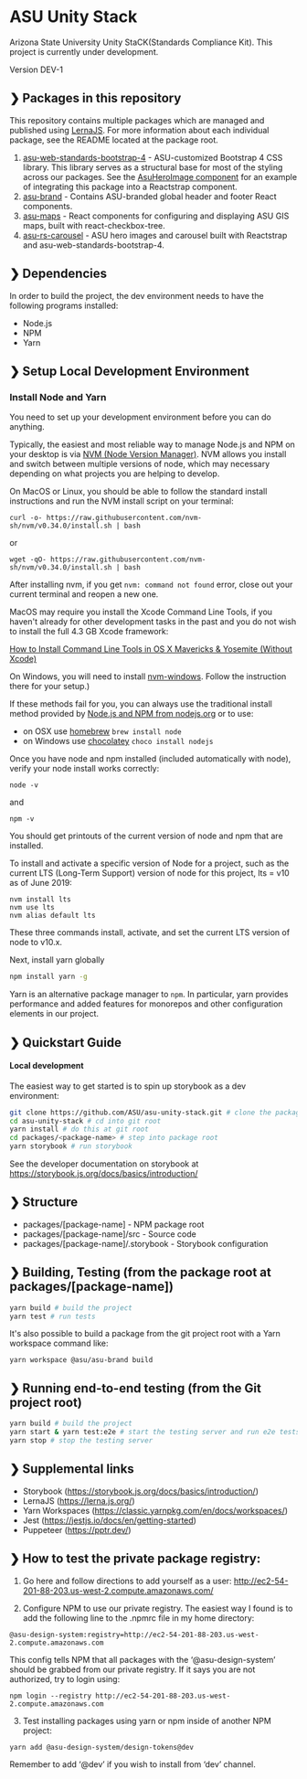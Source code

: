 # ASU Unity Stack
Arizona State University Unity StaCK(Standards Compliance Kit). This project is currently under development.

Version DEV-1

## ❯ Packages in this repository

This repository contains multiple packages which are managed and published using [LernaJS](https://lerna.js.org/). For more information about each individual package, see the README located at the package root.

1. [asu-web-standards-bootstrap-4](./packages/asu-web-standards-bootstrap-4/README.md) - ASU-customized Bootstrap 4 CSS library. This library serves as a structural base for most of the styling across our packages. See the [AsuHeroImage component](./packages/asu-rs-carousel/src/components/AsuHeroImage/AsuHeroImage.jsx) for an example of integrating this package into a Reactstrap component.
2. [asu-brand](./packages/asu-brand/README.md) - Contains ASU-branded global header and footer React components.
4. [asu-maps](./packages/asu-maps/README.md) - React components for configuring and displaying ASU GIS maps, built with react-checkbox-tree.
5. [asu-rs-carousel](./packages/asu-rs-carousel/README.md) - ASU hero images and carousel built with Reactstrap and asu-web-standards-bootstrap-4.

## ❯ Dependencies

In order to build the project, the dev environment needs to have the following programs installed:
- Node.js
- NPM
- Yarn

## ❯ Setup Local Development Environment

### Install Node and Yarn

You need to set up your development environment before you can do anything.

Typically, the easiest and most reliable way to manage Node.js and NPM on your desktop is via [NVM (Node Version Manager)](https://github.com/nvm-sh/nvm). NVM allows you install and switch between multiple versions of node, which may necessary depending on what projects you are helping to develop.

On MacOS or Linux, you should be able to follow the standard install instructions and run the NVM install script on your terminal:
```
curl -o- https://raw.githubusercontent.com/nvm-sh/nvm/v0.34.0/install.sh | bash
```
or
```
wget -qO- https://raw.githubusercontent.com/nvm-sh/nvm/v0.34.0/install.sh | bash
```
After installing nvm, if you get `nvm: command not found` error, close out your current terminal and reopen a new one.

MacOS may require you install the Xcode Command Line Tools, if you haven't already for other development tasks in the past and you do not wish to install the full 4.3 GB Xcode framework:

[How to Install Command Line Tools in OS X Mavericks & Yosemite (Without Xcode)](http://osxdaily.com/2014/02/12/install-command-line-tools-mac-os-x/)

On Windows, you will need to install [nvm-windows](https://github.com/coreybutler/nvm-windows#node-version-manager-nvm-for-windows). Follow the instruction there for your setup.)

If these methods fail for you, you can always use the traditional install method provided by [Node.js and NPM from nodejs.org](https://nodejs.org/en/download/)
 or to use:
- on OSX use [homebrew](http://brew.sh) `brew install node`
- on Windows use [chocolatey](https://chocolatey.org/) `choco install nodejs`

Once you have node and npm installed (included automatically with node), verify your node install works correctly:

```
node -v
```
and
```
npm -v
```

You should get printouts of the current version of node and npm that are installed.

To install and activate a specific version of Node for a project, such as the current LTS (Long-Term Support) version of node for this project, lts = v10 as of June 2019:

```
nvm install lts
nvm use lts
nvm alias default lts
```

These three commands install, activate, and set the current LTS version of node to v10.x.

Next, install yarn globally

```bash
npm install yarn -g
```
Yarn is an alternative package manager to `npm`. In particular, yarn provides performance and added features for monorepos and other configuration elements in our project.

## ❯ Quickstart Guide

#### Local development
The easiest way to get started is to spin up storybook as a dev environment:

```bash
git clone https://github.com/ASU/asu-unity-stack.git # clone the package
cd asu-unity-stack # cd into git root
yarn install # do this at git root
cd packages/<package-name> # step into package root
yarn storybook # run storybook
```

See the developer documentation on storybook at https://storybook.js.org/docs/basics/introduction/

## ❯ Structure
 - packages/[package-name] - NPM package root
 - packages/[package-name]/src - Source code
 - packages/[package-name]/.storybook - Storybook configuration

## ❯ Building, Testing (from the package root at packages/[package-name])

```bash
yarn build # build the project
yarn test # run tests
```

It's also possible to build a package from the git project root with a Yarn workspace command like:

```yarn workspace @asu/asu-brand build```


## ❯ Running end-to-end testing (from the Git project root)

```bash
yarn build # build the project
yarn start & yarn test:e2e # start the testing server and run e2e tests
yarn stop # stop the testing server
```

## ❯ Supplemental links

 - Storybook (https://storybook.js.org/docs/basics/introduction/)
 - LernaJS (https://lerna.js.org/)
 - Yarn Workspaces (https://classic.yarnpkg.com/en/docs/workspaces/)
 - Jest (https://jestjs.io/docs/en/getting-started)
 - Puppeteer (https://pptr.dev/)


## ❯ How to test the private package registry:

1. Go here and follow directions to add yourself as a user: http://ec2-54-201-88-203.us-west-2.compute.amazonaws.com/

2. Configure NPM to use our private registry. The easiest way I found is to add the following line to the .npmrc file in my home directory:

```@asu-design-system:registry=http://ec2-54-201-88-203.us-west-2.compute.amazonaws.com```

This config tells NPM that all packages with the ‘@asu-design-system’ should be grabbed from our private registry. If it says you are not authorized, try to login using:

```npm login --registry http://ec2-54-201-88-203.us-west-2.compute.amazonaws.com```

3. Test installing packages using yarn or npm inside of another NPM project:

```yarn add @asu-design-system/design-tokens@dev```

Remember to add ‘@dev’ if you wish to install from ‘dev’ channel.



